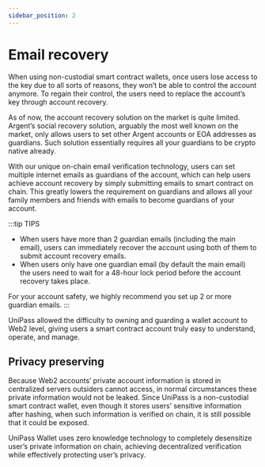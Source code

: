 ```yaml
---
sidebar_position: 2
---
```


# Email recovery

When using non-custodial smart contract wallets, once users lose access to the key due to all sorts of reasons, they won’t be able to control the account anymore. To regain their control, the users need to replace the account’s key through account recovery.

As of now, the account recovery solution on the market is quite limited. Argent’s social recovery solution, arguably the most well known on the market, only allows users to set other Argent accounts or EOA addresses as guardians. Such solution essentially requires all your guardians to be crypto native already.

With our unique on-chain email verification technology, users can set multiple internet emails as guardians of the account, which can help users achieve account recovery by simply submitting emails to smart contract on chain. This greatly lowers the requirement on guardians and allows all your family members and friends with emails to become guardians of your account.

:::tip TIPS
- When users have more than 2 guardian emails (including the main email), users can immediately recover the account using both of them to submit account recovery emails.
- When users only have one guardian email (by default the main email) the users need to wait for a 48-hour lock period before the account recovery takes place.

For your account safety, we highly recommend you set up 2 or more guardian emails.
:::

UniPass allowed the difficulty to owning and guarding a wallet account to Web2 level, giving users a smart contract account truly easy to understand, operate, and manage.

## Privacy preserving

Because Web2 accounts’ private account information is stored in centralized servers outsiders cannot access, in normal circumstances these private information would not be leaked. Since UniPass is a non-custodial smart contract wallet, even though it stores users’ sensitive information after hashing, when such information is verified on chain, it is still possible that it could be exposed.

UniPass Wallet uses zero knowledge technology to completely desensitize user’s private information on chain, achieving decentralized verification while effectively protecting user’s privacy.